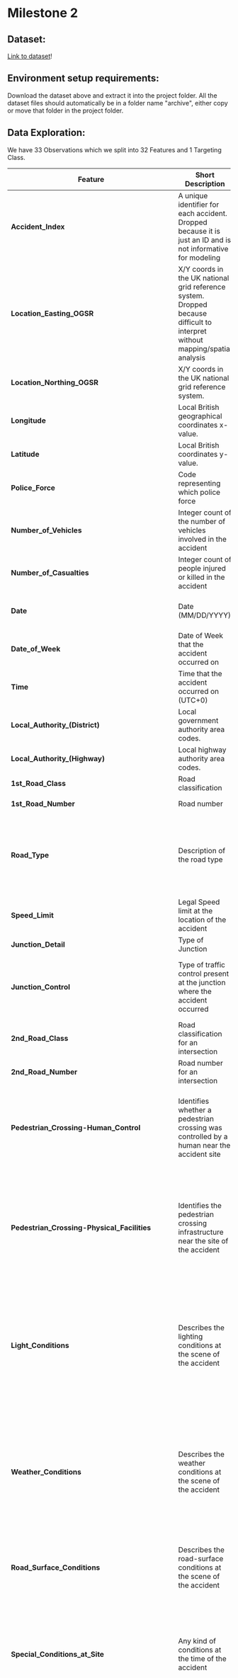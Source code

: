 # Milestone 2
## Dataset:
[Link to dataset](https://www.kaggle.com/datasets/daveianhickey/2000-16-traffic-flow-england-scotland-wales?resource=download&select=accidents_2005_to_2007.cs)!
## Environment setup requirements:
Download the dataset above and extract it into the project folder. All the dataset files should automatically be in a folder name "archive", either copy or move that folder in the project folder.
## Data Exploration:
We have 33 Observations which we split into 32 Features and 1 Targeting Class.

| **Feature**                            | **Short Description**                                                                                     | **Variable**                                                                                      |
|----------------------------------------|-----------------------------------------------------------------------------------------------------------|--------------------------------------------------------------------------------------------------|
| **Accident_Index**                     | A unique identifier for each accident. Dropped because it is just an ID and is not informative for modeling | Categorical: 200XXXXXXXXXX or 201XXXXXXXXXX                                                        |
| **Location_Easting_OGSR**               | X/Y coords in the UK national grid reference system. Dropped because difficult to interpret without mapping/spatial analysis | Numerical: 3 - 559570                                                                             |
| **Location_Northing_OGSR**              | X/Y coords in the UK national grid reference system.                                                       | Categorical: 156110 - 656390                                                                       |
| **Longitude**                          | Local British geographical coordinates x-value.                                                           | Numerical: -3.954836 - 0.300802                                                                   |
| **Latitude**                           | Local British coordinates y-value.                                                                         | Numerical: 51.28906 - 55.80083                                                                     |
| **Police_Force**                       | Code representing which police force                                                                        | Categorical: 1 - 98                                                                                 |
| **Number_of_Vehicles**                 | Integer count of the number of vehicles involved in the accident                                          | Continuous: 1 - 28                                                                                 |
| **Number_of_Casualties**               | Integer count of people injured or killed in the accident                                                  | Continuous: 1 - 68                                                                                 |
| **Date**                               | Date (MM/DD/YYYY)                                                                                         | Categorical: 1/1/2005 - 12/31/2007, None                                                           |
| **Date_of_Week**                       | Date of Week that the accident occurred on                                                                 | Categorical: 1 - 7, None                                                                           |
| **Time**                               | Time that the accident occurred on (UTC+0)                                                                 | Categorical: 00:00 - 23:59                                                                          |
| **Local_Authority_(District)**         | Local government authority area codes.                                                                     | Numerical: 1 - 941                                                                                 |
| **Local_Authority_(Highway)**          | Local highway authority area codes.                                                                        | Categorical: EXXXXXXXX                                                                              |
| **1st_Road_Class**                     | Road classification                                                                                       | Numerical: -1 - 6                                                                                 |
| **1st_Road_Number**                    | Road number                                                                                               | Numerical: -1 - 9999                                                                                |
| **Road_Type**                          | Description of the road type                                                                                | Categorical: 'Single carriageway', 'Dual carriageway', 'One way street', 'Roundabout', 'Slip road', 'Unknown', None |
| **Speed_Limit**                        | Legal Speed limit at the location of the accident                                                          | Numerical: 10 - 70                                                                                 |
| **Junction_Detail**                    | Type of Junction                                                                                          | Null                                                                                               |
| **Junction_Control**                   | Type of traffic control present at the junction where the accident occurred                               | Categorical: 'Automatic traffic signal', 'Giveway or uncontrolled', 'Stop Sign', 'Authorised person', None |
| **2nd_Road_Class**                     | Road classification for an intersection                                                                   | Numerical: -1 - 6                                                                                 |
| **2nd_Road_Number**                    | Road number for an intersection                                                                            | Numerical: -1 - 9999                                                                                |
| **Pedestrian_Crossing-Human_Control**  | Identifies whether a pedestrian crossing was controlled by a human near the accident site                | Categorical: 'None within 50 metres', 'Control by other authorised person', 'Control by school crossing patrol', None |
| **Pedestrian_Crossing-Physical_Facilities** | Identifies the pedestrian crossing infrastructure near the site of the accident                       | Categorical: 'Zebra crossing', 'Pedestrian phase at traffic signal junction', 'No physical crossing within 50 meters', 'Central refuge', 'Non-junction pedestrian crossing', 'Footbridge or subway', None |
| **Light_Conditions**                   | Describes the lighting conditions at the scene of the accident                                            | Categorical: 'Daylight: Street light present', 'Darkness: Street lights present and lit', 'Darkness: Street lighting unknown', 'Darkness: Street lights present but unlit', 'Darkness: No street lighting', None |
| **Weather_Conditions**                 | Describes the weather conditions at the scene of the accident                                            | Categorical: 'Raining without high winds', 'Fine without high winds', 'Unknown', 'Snowing without high winds', 'Other', 'Fine with high winds', 'Raining with high winds', 'Fog or mist', 'Snowing with high winds', None |
| **Road_Surface_Conditions**            | Describes the road-surface conditions at the scene of the accident                                         | Categorical: 'Wet/Damp', 'Dry', 'Frost/Ice', 'Snow', 'Flood (Over 3cm of water)', None             |
| **Special_Conditions_at_Site**        | Any kind of conditions at the time of the accident                                                        | Categorical: 'Oil or diesel', 'Roadworks', 'Auto traffic signal partly defective', 'Road surface defective', 'Auto traffic signal out', 'Permanent sign or marking defective or obscured', 'Mud', None |
| **Carriageway_Hazards**                | Was there anything in the carriageway at the accident?                                                     | Categorical: None, pedestrian, Other object, Dislodged vehicle load in carriageway, Involvement with previous accident, Any animal (except a ridden horse) |
| **Urban_or_Rural_Area**                | Whether the Accident Occurred in an Urban or Rural Area                                                   | Categorical: 1 for Urban, 2 for Rural                                                               |
| **Did_Police_Officer_Attend_Scene_of_Accident** | Whether a Police Officer went to the accident or not                                                      | Categorical: Yes, No, Null                                                                          |
| **LSOA_of_Accident**                  | Lower Layer Super Output Area of Accident, basically the area of the accident                            | Categorical: E100XXXX indicating the Area Code of the accident                                    |
| **Year**                               | Year of Accident                                                                                          | Categorical: 2005, 2006, 2007, 2009, 2010, 2011, 2012, 2013, 2014                                |

### Targeting Class

| **Feature**                            | **Short Description**                                                                                     | **Variable**                                                                                      |
|----------------------------------------|-----------------------------------------------------------------------------------------------------------|--------------------------------------------------------------------------------------------------|
| **Accident_Severity**                  | Describes the severity level of the accident                                                                 | Categorical: 1 = Fatal, 2 = Serious, 3 = Slight                                                    |

We do have missing values that we plan to preprocess and we have a single duplicated row.
## Data Plots: 

Correlation Matrix of Accident Data: Some interesting things to notice just from a quick inital glance is that most of the boxes on the matrix are grey in the sense that most things have very little correlation with each other. The factors that most influence Accident Severity which is what were most interested in are;Number of Casualties, Speed Limit, Urban or Rural Area, Junction Control, Daylight and Police Presence. Seems the features with the most solid coloring like Junction_Control_No_Junction and Junction_Control_Uncontrolled could be very similar and possibly duplicate which makes sense just off the name alone so one of those could be dropped.
<img width="1746" height="1542" alt="Untitled" src="https://github.com/user-attachments/assets/23b388ba-20e2-431e-837d-e1e37aeb1c3d" />

Accident Severity By Junction Type: This graph is separated by Junction control type and each bar is separated by Accident Severity. Looking at the graph we can see that the most accidents had an accident severity of 3 at a Giveaway/uncontrolled junction. We can also see that when there is an authorized personal present there was the least amount of accidents. We can also conclude that the least frequently occurring severity type is 1. 

<img width="629" height="468" alt="image" src="https://github.com/user-attachments/assets/eafa35de-56f1-4db5-b3ad-78a6dad18344" />

Numeric Columns only heatmap: Since we are trying to predict Accident Severity we can see that out of most of the Numeric columns the one that is going to be the most helpful is number of vehicles because out of all the other columns excluding Accident Severity itself it has the highest coefficient. Something else that is also interesting is that Urban_or_Rural_Area is closely correlated to Speed Limit. 

<img width="673" height="555" alt="image" src="https://github.com/user-attachments/assets/c0663964-5e58-46ca-ab54-005c785388d2" />

Accident Severity Histogram: Looking at the graph we can see that a class 3 Accident Severity is the most frequently occurring followed by Class 2 and 1 with class 3 being more than the sum of class 1 and 2. 

<img width="583" height="427" alt="image" src="https://github.com/user-attachments/assets/e5c67024-ee23-4054-98de-7422a1f7885c" />

Number_of_Vehicles vs. Number_of_Casualities: Looking at this graph we can see that we have a lot of outliers and most of our data is 5000 or below. However the most interesting part is that the majority of accidents happen when there are 2 or less vehicles involved with only 2 or less people dying.

<img width="557" height="427" alt="image" src="https://github.com/user-attachments/assets/7cd8111f-491f-4309-b2e9-238c847d5dc2" />

Accident Severity by Light Conditions: We can first notice that most accidents happen where there is daylight still present and it is classified as a class 3 accident severity. We can also see that relative to other light conditions when there is darkness present there have been a lot fewer accidents. 

<img width="625" height="467" alt="image" src="https://github.com/user-attachments/assets/ca22bc40-4efd-482b-9d36-1a734396217c" />

Longitude Vs. Latitude: As expected the output for this graph does look like the UK which confirms that are dataset is indeed real. 

<img width="537" height="401" alt="image" src="https://github.com/user-attachments/assets/5d34751e-98da-4ae9-8e39-f031443b2099" />

Weather Conditions Bar: The most amount of accidents happened when there was little to no wind only to be followed by rain present. We can also conclude that when the weather conditions get severer the number of accidents tends to decline. 

<img width="904" height="574" alt="image" src="https://github.com/user-attachments/assets/3eb3b24d-0284-48f0-a23f-1e080b622973" />

Road Conditions Bar: The most amount of accidents happen when the road is dry only to be followed by wet/damp roads. We can also see that the amount of dry accidents exceeds the amount of the sum of all other conditions. 

<img width="926" height="620" alt="image" src="https://github.com/user-attachments/assets/47f4e371-982c-47a2-a241-ac64d078577b" />


## Data preprocessing:
1. First step of preprocessing our data is to go through each column and do an inital filtering out of any columns
   that seem unappealing for modeling based our feature and variable descriptions.
   - This step got rid of columns such as 'Accident_Index','Location_Easting_OSGR', 'Location_Northing_OSGR','Date','LSOA_of_Accident_Location', 'Local_Authority_(District)','Local_Authority_(Highway)', '1st_Road_Number','Longitude','Latitude', '1st_Road_Class', 'Road_Type',
    'Police_Force','Junction_Detail','2nd_Road_Class', and '2nd_Road_Number' which are largely unique categorical variables that would provide little to no value
in predicting accident severity.                           
2. Next we do a deep dive into each of our remaining variables and see if they (1) have NaN values and (2) are in an undesirable format
3. If NaN values are present, we have to figure out what these NaN values mean in the context of our data. If the NaN indicates a missing value, then we have to find what is    represented by it and encode that. For example, 'Junction_Control' had over 40% of its value. If the quantity of the NaN in relation to the amount of total data present      is sufficently small enough then we can just drop all rows that contain NaN values for that feature. An example of thisis our 'Pedestrian_Crossing-Human_Control' column      which we found to have 17 NaN values.
4. Since our 'Time' column was in an undesireable format (Hour:Minute) we split the values just to represent the hour to make it easier for whatever categorial analysis we decide to do with that
5. For future steps we will normalize our data if we find that it is necessary for the model we decide we train. Also we need to go through our correlation matrix in depth and see what we need to drop if the features are essentially duplicates and provide no meaningful info
   
